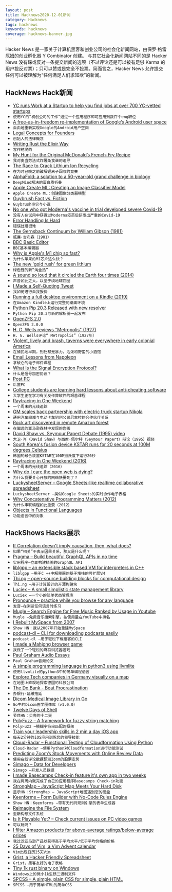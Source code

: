 ```yaml
---
layout: post
title: Hacknews2020-12-01新闻
category: Hacknews
tags: hacknews
keywords: hacknews
coverage: hacknews-banner.jpg
---
```


Hacker News 是一家关于计算机黑客和创业公司的社会化新闻网站，由保罗·格雷厄姆的创业孵化器 Y Combinator 创建。
与其它社会化新闻网站不同的是 Hacker News 没有踩或反对一条提交新闻的选项（不过评论还是可以被有足够 Karma 的用户投反对票）；只可以赞或是完全不投票。简而言之，Hacker News 允许提交任何可以被理解为“任何满足人们求知欲”的新闻。

## HackNews Hack新闻


- [YC runs Work at a Startup to help you find jobs at over 700 YC-vetted startups](https://www.workatastartup.com/)
- `使用YC的“初创公司的工作”通过一个应用程序即可应用到数百个eng职位`
- [A free-as-in-freedom re-implementation of Google’s Android user space](https://microg.org/)
- `自由地重新实现Google的Android用户空间`
- [Legal Concepts for Founders](https://handbook.clerky.com/)
- `创始人的法律概念`
- [Writing Rust the Elixir Way](https://kutt.it/Pq33h1)
- `写作锈灵药`
- [My Hunt for the Original McDonald’s French-Fry Recipe](https://www.atlasobscura.com/articles/original-mcdonalds-french-fry-recipe)
- `我对麦当劳法式炸薯条食谱的追寻`
- [The Race to Crack Lithium Ion Recycling](https://www.wired.com/story/the-race-to-crack-battery-recycling-before-its-too-late/)
- `在为时已晚之前破解锂离子回收的竞赛`
- [AlphaFold: a solution to a 50-year-old grand challenge in biology](https://deepmind.com/blog/article/alphafold-a-solution-to-a-50-year-old-grand-challenge-in-biology)
- `DeepMind解决的蛋白质折叠`
- [Apple Create ML: Creating an Image Classifier Model](https://developer.apple.com/documentation/createml/creating_an_image_classifier_model)
- `Apple Create ML：创建图像分类器模型`
- [Guybrush Fact vs. Fiction](https://grumpygamer.com/guybrush_fact_fiction)
- `Guybrush事实与小说`
- [No one who got Moderna's vaccine in trial developed severe Covid-19](https://www.sciencemag.org/news/2020/11/absolutely-remarkable-no-one-who-got-modernas-vaccine-trial-developed-severe-covid-19)
- `没有人在试用中获得过Moderna疫苗后研发出严重的Covid-19`
- [Error Handling Is Hard](https://www.fpcomplete.com/blog/error-handling-is-hard/)
- `错误处理很难`
- [The Gernsback Continuum by William Gibson (1981)](https://web.archive.org/web/20070217183337/http://www.americanheritage.com/articles/magazine/it/1988/1/1988_1_34.shtml)
- `威廉·吉布森（1981）`
- [BBC Basic Editor](https://bbcmic.ro/)
- `BBC基本编辑器`
- [Why is Apple's M1 chip so fast?](https://erik-engheim.medium.com/why-is-apples-m1-chip-so-fast-3262b158cba2)
- `为什么苹果的M1芯片这么快？`
- [The new 'gold rush' for green lithium](https://www.bbc.com/future/article/20201124-how-geothermal-lithium-could-revolutionise-green-energy)
- `绿色锂的新“淘金热”`
- [A sound so loud that it circled the Earth four times (2014)](http://nautil.us/blog/the-sound-so-loud-that-it-circled-the-earth-four-times)
- `声音如此之大，以至于绕地球四圈`
- [I Made a Self-Quoting Tweet](https://oisinmoran.com/quinetweet)
- `我如何进行自我报价`
- [Running a full desktop environment on a Kindle (2019)](https://nns.ee/blog/2019/04/14/chroot-shenanigans-2.html)
- `在Amazon Kindle上运行完整的桌面环境`
- [Python Pip 20.3 Released with new resolver](https://pyfound.blogspot.com/2020/11/pip-20-3-new-resolver.html)
- `Python Pip 20.3与新的解析器一起发布`
- [OpenZFS 2.0](https://github.com/openzfs/zfs/releases/tag/zfs-2.0.0)
- `OpenZFS 2.0.0`
- [H. G. Wells reviews "Metropolis" (1927)](https://erkelzaar.tsudao.com/reviews/H.G.Wells_on_Metropolis%201927.htm)
- `H. G. Wells评论“ Metropolis”（1927年）`
- [Violent, lively and brash, taverns were everywhere in early colonial America](https://aeon.co/essays/taverns-and-the-complicated-birth-of-early-american-civil-society)
- `在殖民地早期，到处都是暴力，活泼和野蛮的小酒馆`
- [Email Lessons from Napoleon](https://thesweetsetup.com/email-lessons-from-napoleon/)
- `拿破仑的电子邮件课程`
- [What Is the Signal Encryption Protocol?](https://www.wired.com/story/signal-encryption-protocol-hacker-lexicon/)
- `什么是信号加密协议？`
- [Post PC](http://www.asymco.com/2020/11/30/post-pc/)
- `后置PC`
- [College students are learning hard lessons about anti-cheating software](https://voiceofsandiego.org/topics/education/college-students-are-learning-hard-lessons-about-anti-cheating-software/)
- `大学生正在学习有关反作弊软件的艰苦课程`
- [Raytracing in One Weekend](https://raytracing.github.io/)
- `一个周末的光线追踪`
- [GM scales back partnership with electric truck startup Nikola](https://www.detroitnews.com/story/business/autos/general-motors/2020/11/30/gm-scales-back-partnership-electric-truck-startup-nikola/115072224/)
- `通用汽车缩减与电动卡车初创公司尼古拉的合作伙伴关系`
- [Rock art discovered in remote Amazon forest](https://www.theguardian.com/science/2020/nov/29/sistine-chapel-of-the-ancients-rock-art-discovered-in-remote-amazon-forest)
- `在偏远的亚马逊森林中发现的岩画`
- [David Shaw vs. Seymour Papert Debate (1995) video](https://www.c-span.org/video/?c4616565/david-shaw-vs-seymour-papert-debate)
- `大卫·肖（David Shaw）与西摩·佩尔特（Seymour Papert）辩论（1995）视频`
- [South Korea's fusion device KSTAR runs for 20 seconds at 100M degrees Celsius](http://www.arirang.com/news/News_View.asp?nseq=268322)
- `韩国的融合装置KSTAR在100M摄氏度下运行20秒`
- [Raytracing in One Weekend (2016)](https://raytracing.github.io/books/RayTracingInOneWeekend.html)
- `一个周末的光线追踪（2016）`
- [Why do I care the open web is dying?](https://insightbrowser.com/blog/open-web-dying-why-care)
- `为什么我要关心开放的网络快要死了？`
- [LuckysheetServer – Google Sheets-like realtime collaborative spreadsheet](https://github.com/mengshukeji/LuckysheetServer)
- `LuckysheetServer –类似Google Sheets的实时协作电子表格`
- [Why Concatenative Programming Matters (2012)](https://evincarofautumn.blogspot.com/2012/02/why-concatenative-programming-matters.html)
- `为什么串联编程如此重要（2012）`
- [Objects in Functional Languages](https://journal.infinitenegativeutility.com/objects-in-functional-languages)
- `功能语言中的对象`


## HackShows Hacks展示

- [ If Correlation doesn't imply causation, then, what does?](https://michaelnielsen.org/ddi/if-correlation-doesnt-imply-causation-then-what-does/)
- `如果“相关”不表示因果关系，那又是什么呢？`
- [ Pragma – Build beautiful GraphQL APIs in no time](https://pragmalang.com/)
- `实用程序–立即构建精美的GraphQL API`
- [ liblgpp – an extensible stack based VM for interpreters in C++](https://github.com/codr7/liblgpp)
- `liblgpp –用于C ++中解释器的基于堆栈的可扩展VM`
- [ Thi.ng – open-source building blocks for computational design](item?id=25237181)
- `Thi.ng –用于计算设计的开源构建块`
- [ Luciex – A small simplistic state management library](https://github.com/lucialand/luciex)
- `Luciex –一个小的简单状态管理库`
- [ Pronounce – practice while you browse for any language](https://github.com/filipeisho/pronounce)
- `发音–在浏览任何语言时练习`
- [ Mugle – Search Engine for Free Music Ranked by Usage in Youtube](http://mugle.io)
- `Mugle –免费音乐搜索引擎，按使用量在YouTube中排名`
- [ I Rebuilt MySpace from 2007](https://spacehey.com/?ref=hn)
- `Show HN：我从2007年开始重建MySpace`
- [ podcast-dl – CLI for downloading podcasts easily](https://github.com/kissgyorgy/simple-podcast-dl)
- `podcast-dl –用于轻松下载播客的CLI`
- [ I made a Mahjong browser game](https://www.jongmah.com)
- `我做了一个轻松的麻将浏览器游戏`
- [ Paul Graham Audio Essays](https://podcasts.apple.com/us/podcast/paul-graham-essays-audio/id1541006958)
- `Paul Graham音频论文`
- [ A simple programming language in python3 using llvmlite](https://github.com/keosariel/Programming-language-in-python-using-llvmlite)
- `使用llvmlite的python3中的简单编程语言`
- [ Explore Tech companies in Germany visually on a map](http://firmap.de)
- `在地图上直观地探索德国的科技公司`
- [ The Do Bank - Beat Procrastination](http://do-bank.surge.sh)
- `办银行-延缓拖延`
- [ Dicom Medical Image Library in Go](https://github.com/suyashkumar/dicom/tree/v1.0.0)
- `Go中的Dicom医学图像库（v1.0.0）`
- [ Twelve Days of Shell](https://12days.cmdchallenge.com/)
- `节目HN：贝壳的十二天`
- [ PolyFuzz – A framework for fuzzy string matching](https://github.com/MaartenGr/PolyFuzz)
- `PolyFuzz –模糊字符串匹配的框架`
- [ Train your leadership skills in 2 min a day iOS app](https://apps.apple.com/app/bunch-daily-leadership-coach/id1500872908)
- `每天2分钟的iOS应用训练您的领导技能`
- [ Cloud-Radar – Functional Testing of Cloudformation Using Python](https://github.com/DontShaveTheYak/cloud-radar)
- `Cloud-Radar –使用Python对Cloudformation进行功能测试`
- [ Predicting Zoom’s Stock Movements with Online Review Data](https://blog.datashake.com/predicting-zooms-stock-movements-with-online-review-data/)
- `使用在线评论数据预测Zoom的股票走势`
- [ Simago – Data for Developers](https://github.com/alexanderharms/Simago)
- `Simago –开发人员数据`
- [ I made Basecamps Check-in feature it's own app in two weeks](https://www.letscheckin.co/?ref=hn)
- `我在两周内就完成了自己的应用程序Basecamps Check-in功能`
- [ StrongMap – JavaScript Map Meets Your Hard Disk](https://github.com/c9fe/StrongMap)
- `显示HN：StrongMap – JavaScript地图遇到您的硬盘`
- [ Keenforms – Form Builder with No-Code Rules Engine](https://www.keenforms.com)
- `Show HN：Keenforms –带有无代码规则引擎的表单生成器`
- [ Reimagine the File System](https://amoffat.github.io/supertag/)
- `重新构想文件系统`
- [ Is It Playable Yet? – Check current issues on PC video games](https://iipy.fyi)
- `可以玩吗？ `
- [ I filter Amazon products for above-average ratings/below-average prices](https://www.goodcheapandfast.com)
- `我过滤亚马逊产品以获得高于平均水平/低于平均价格的价格`
- [ 25 Days of Vim, a Vim Advent calendar](https://vimtricks.com/25-days-of-vim_2020/)
- `Vim出现日历25天Vim`
- [ Grist, a Hacker Friendly Spreadsheet](https://www.getgrist.com/blog)
- `Grist，黑客友好的电子表格`
- [ Tiny 1k rust binary on Windows](https://github.com/mcountryman/min-sized-rust-windows)
- `Windows上的微小1k生锈二进制文件`
- [ SPCSS – A simple, plain CSS for simple, plain HTML](https://github.com/susam/spcss)
- `SPCSS –用于简单HTML的简单CSS`

